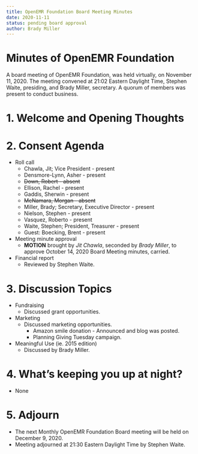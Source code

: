 ```yaml
---
title: OpenEMR Foundation Board Meeting Minutes
date: 2020-11-11
status: pending board approval
author: Brady Miller
---
```


# Minutes of OpenEMR Foundation

A board meeting of OpenEMR Foundation, was held virtually, on November 11, 2020. The meeting
convened at 21:02 Eastern Daylight Time, Stephen Waite, presiding, and Brady Miller,
secretary. A quorum of members was present to conduct business.

# 1. Welcome and Opening Thoughts

# 2. Consent Agenda
  - Roll call
    - Chawla, Jit; Vice President - present
    - Densmore-Lynn, Asher - present
    - ~~Down, Robert - absent~~
    - Ellison, Rachel - present
    - Gaddis, Sherwin - present
    - ~~McNamara, Morgan - absent~~
    - Miller, Brady; Secretary, Executive Director - present
    - Nielson, Stephen - present
    - Vasquez, Roberto - present
    - Waite, Stephen; President, Treasurer - present
    - Guest: Boecking, Brent - present
  - Meeting minute approval
    - **MOTION** brought by _Jit Chawla_, seconded by _Brady Miller_, to approve October 14, 2020 Board Meeting minutes, carried.
  - Financial report
    - Reviewed by Stephen Waite.

# 3. Discussion Topics
  - Fundraising
    - Discussed grant opportunities.
  - Marketing
    - Discussed marketing opportunities.
      - Amazon smile donation - Announced and blog was posted.
      - Planning Giving Tuesday campaign.
  - Meaningful Use (ie. 2015 edition)
    - Discussed by Brady Miller.

# 4. What’s keeping you up at night?
  - None

# 5. Adjourn
  - The next Monthly OpenEMR Foundation Board meeting will be held on December 9, 2020.
  - Meeting adjourned at 21:30 Eastern Daylight Time by Stephen Waite.
  
